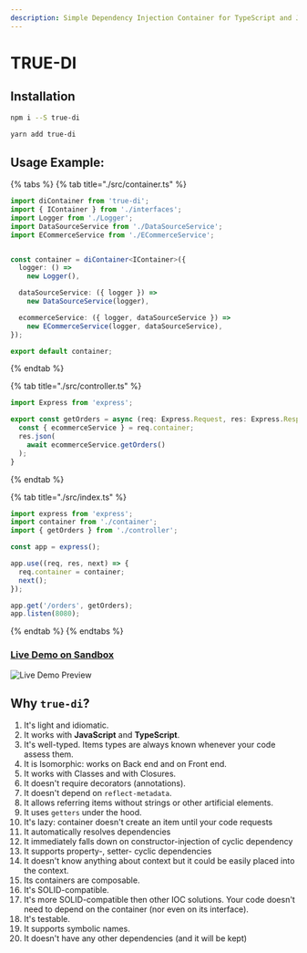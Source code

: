 ```yaml
---
description: Simple Dependency Injection Container for TypeScript and JavaScript
---
```


# TRUE-DI

## Installation

```bash
npm i --S true-di
```

```bash
yarn add true-di
```

## Usage Example:

{% tabs %}
{% tab title="./src/container.ts" %}
```typescript
import diContainer from 'true-di';
import { IContainer } from './interfaces';
import Logger from './Logger';
import DataSourceService from './DataSourceService';
import ECommerceService from './ECommerceService';


const container = diContainer<IContainer>({
  logger: () =>
    new Logger(),

  dataSourceService: ({ logger }) => 
    new DataSourceService(logger),

  ecommerceService: ({ logger, dataSourceService }) =>
    new ECommerceService(logger, dataSourceService),
});

export default container;
```
{% endtab %}

{% tab title="./src/controller.ts" %}
```typescript
import Express from 'express';

export const getOrders = async (req: Express.Request, res: Express.Response) => {
  const { ecommerceService } = req.container;
  res.json(
    await ecommerceService.getOrders()
  );
}
```
{% endtab %}

{% tab title="./src/index.ts" %}
```typescript
import express from 'express';
import container from './container';
import { getOrders } from './controller';

const app = express();

app.use((req, res, next) => {
  req.container = container;
  next();
});

app.get('/orders', getOrders);
app.listen(8080);
```
{% endtab %}
{% endtabs %}

### [Live Demo on Sandbox](https://codesandbox.io/s/github/DScheglov/true-di/tree/master/examples/getting-started?fontsize=14&hidenavigation=1&initialpath=%2Forders&module=%2Fsrc%2Fcontainer.ts&theme=dark)

![Live Demo Preview](./assets/add-ecommerce-service.gif)

## Why `true-di`?

1. It's light and idiomatic.
1. It works with **JavaScript** and **TypeScript**.
1. It's well-typed. Items types are always known whenever your code assess them.
1. It is Isomorphic: works on Back end and on Front end.
1. It works with Classes and with Closures.
1. It doesn't require decorators (annotations).
1. It doesn't depend on `reflect-metadata`.
1. It allows referring items without strings or other artificial elements.
1. It uses `getters` under the hood.
1. It's lazy: container doesn't create an item until your code requests
1. It automatically resolves dependencies
1. It immediately falls down on constructor-injection of cyclic dependency
1. It supports property-, setter- cyclic dependencies
1. It doesn't know anything about context but it could be easily placed into the context.
1. Its containers are composable.
1. It's SOLID-compatible.
1. It's more SOLID-compatible then other IOC solutions. Your code doesn't need to depend on the container (nor even on its interface).
1. It's testable.
1. It supports symbolic names.
1. It doesn't have any other dependencies (and it will be kept)

